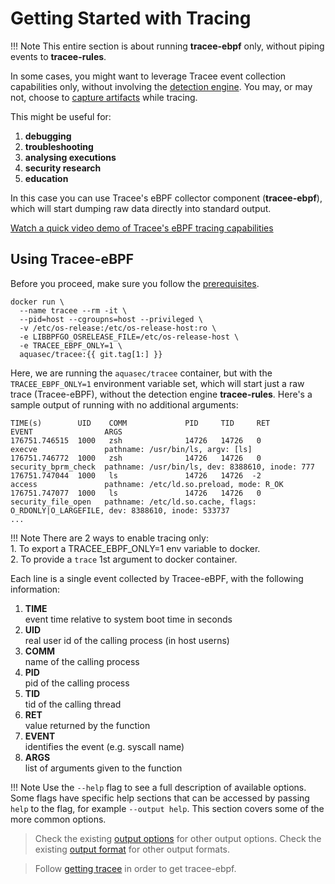 # Getting Started with Tracing

!!! Note
    This entire section is about running **tracee-ebpf** only, without piping
    events to **tracee-rules**.

In some cases, you might want to leverage Tracee event collection capabilities
only, without involving the [detection engine]. You may, or may not, choose to
[capture artifacts] while tracing.

[detection engine]: ../detecting/index.md
[capture artifacts]: ../capturing/index.md

This might be useful for:

1. **debugging**
1. **troubleshooting**
1. **analysing executions**
1. **security research**
1. **education**

In this case you can use Tracee's eBPF collector component (**tracee-ebpf**),
which will start dumping raw data directly into standard output.

[Watch a quick video demo of Tracee's eBPF tracing capabilities](https://youtu.be/WTqE2ae257o)

## Using Tracee-eBPF

Before you proceed, make sure you follow the [prerequisites].

[prerequisites]:../installing/prerequisites.md

```shell
docker run \
  --name tracee --rm -it \
  --pid=host --cgroupns=host --privileged \
  -v /etc/os-release:/etc/os-release-host:ro \
  -e LIBBPFGO_OSRELEASE_FILE=/etc/os-release-host \
  -e TRACEE_EBPF_ONLY=1 \
  aquasec/tracee:{{ git.tag[1:] }}
```

Here, we are running the `aquasec/tracee` container, but with the
`TRACEE_EBPF_ONLY=1` environment variable set, which will start just a raw
trace (Tracee-eBPF), without the detection engine **tracee-rules**. Here's a
sample output of running with no additional arguments:

```text
TIME(s)        UID    COMM             PID     TID     RET             EVENT                ARGS
176751.746515  1000   zsh              14726   14726   0               execve               pathname: /usr/bin/ls, argv: [ls]
176751.746772  1000   zsh              14726   14726   0               security_bprm_check  pathname: /usr/bin/ls, dev: 8388610, inode: 777
176751.747044  1000   ls               14726   14726  -2               access               pathname: /etc/ld.so.preload, mode: R_OK
176751.747077  1000   ls               14726   14726   0               security_file_open   pathname: /etc/ld.so.cache, flags: O_RDONLY|O_LARGEFILE, dev: 8388610, inode: 533737
...

```

!!! Note
    There are 2 ways to enable tracing only:  
    1. To export a TRACEE_EBPF_ONLY=1 env variable to docker.  
    2. To provide a `trace` 1st argument to docker container.  

Each line is a single event collected by Tracee-eBPF, with the following
information:

1. **TIME**  
   event time relative to system boot time in seconds
2. **UID**  
   real user id of the calling process (in host userns)
3. **COMM**  
   name of the calling process
4. **PID**  
   pid of the calling process
5. **TID**  
   tid of the calling thread
6. **RET**  
   value returned by the function
7. **EVENT**  
   identifies the event (e.g. syscall name)
8. **ARGS**  
   list of arguments given to the function

!!! Note
    Use the `--help` flag to see a full description of available options. Some
    flags have specific help sections that can be accessed by passing `help` to
    the flag, for example `--output help`. This section covers some of the more
    common options.

> Check the existing [output options](./output-options.md) for other output options.
> Check the existing [output format](./output-formats.md) for other output formats.

> Follow [getting tracee](../installing/getting.md) in order to get tracee-ebpf.
